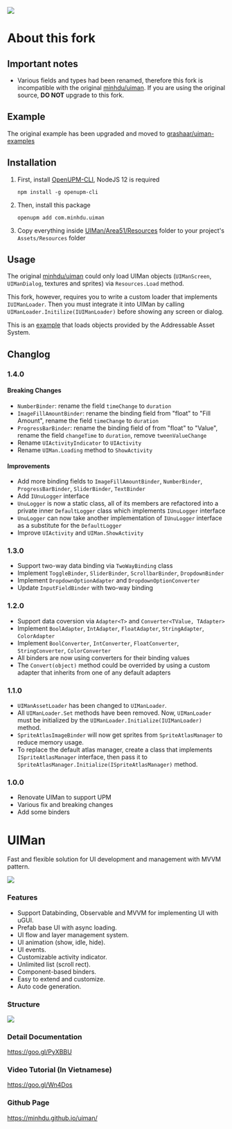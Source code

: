 
![](https://cloud.githubusercontent.com/assets/5210346/20105222/5ec0b97c-a603-11e6-8bf9-717b9d0163bb.png)

# About this fork

## Important notes
* Various fields and types had been renamed, therefore this fork is incompatible with the original [minhdu/uiman](https://github.com/minhdu/uiman). If you are using the original source, **DO NOT** upgrade to this fork.

## Example

The original example has been upgraded and moved to [grashaar/uiman-examples](https://github.com/grashaar/uiman-examples)

## Installation

1. First, install [OpenUPM-CLI](https://github.com/openupm/openupm-cli#installation), NodeJS 12 is required

    ```
    npm install -g openupm-cli
    ```

2. Then, install this package

    ```
    openupm add com.minhdu.uiman
    ```

3. Copy everything inside [UIMan/Area51/Resources](https://github.com/grashaar/uiman/tree/upm/UIMan/Area51/Resources) folder to your project's `Assets/Resources` folder

## Usage

The original [minhdu/uiman](https://github.com/minhdu/uiman) could only load UIMan objects (`UIManScreen`, `UIManDialog`, textures and sprites) via `Resources.Load` method.

This fork, however, requires you to write a custom loader that implements `IUIManLoader`. Then you must integrate it into UIMan by calling `UIManLoader.Initilize(IUIManLoader)` before showing any screen or dialog.

This is an [example](https://github.com/grashaar/uiman-examples/blob/master/Assets/Scripts/StartGame.cs) that loads objects provided by the Addressable Asset System.

## Changlog

### 1.4.0
#### Breaking Changes
* `NumberBinder`: rename the field `timeChange` to `duration`
* `ImageFillAmountBinder`: rename the binding field from "float" to "Fill Amount", rename the field `timeChange` to `duration`
* `ProgressBarBinder`: rename the binding field of from "float" to "Value", rename the field `changeTime` to `duration`, remove `tweenValueChange`
* Rename `UIActivityIndicator` to `UIActivity`
* Rename `UIMan.Loading` method to `ShowActivity`

#### Improvements
* Add more binding fields to `ImageFillAmountBinder`, `NumberBinder`, `ProgressBarBinder`, `SliderBinder`, `TextBinder`
* Add `IUnuLogger` interface
* `UnuLogger` is now a static class, all of its members are refactored into a private inner `DefaultLogger` class which implements `IUnuLogger` interface
* `UnuLogger` can now take another implementation of `IUnuLogger` interface as a substitute for the `DefaultLogger`
* Improve `UIActivity` and `UIMan.ShowActivity`

### 1.3.0
* Support two-way data binding via `TwoWayBinding` class
* Implement `ToggleBinder`, `SliderBinder`, `ScrollbarBinder`, `DropdownBinder`
* Implement `DropdownOptionAdapter` and `DropdownOptionConverter`
* Update `InputFieldBinder` with two-way binding

### 1.2.0
* Support data coversion via `Adapter<T>` and `Converter<TValue, TAdapter>`
* Implement `BoolAdapter`, `IntAdapter`, `FloatAdapter`, `StringAdapter`, `ColorAdapter`
* Implement `BoolConverter`, `IntConverter`, `FloatConverter`, `StringConverter`, `ColorConverter`
* All binders are now using converters for their binding values
* The `Convert(object)` method could be overrided by using a custom adapter that inherits from one of any default adapters

### 1.1.0
* `UIManAssetLoader` has been changed to `UIManLoader`.
* All `UIManLoader.Set` methods have been removed. Now, `UIManLoader` must be initialized by the `UIManLoader.Initialize(IUIManLoader)` method.
* `SpriteAtlasImageBinder` will now get sprites from `SpriteAtlasManager` to reduce memory usage.
* To replace the default atlas manager, create a class that implements `ISpriteAtlasManager` interface, then pass it to `SpriteAtlasManager.Initialize(ISpriteAtlasManager)` method.

### 1.0.0
- Renovate UIMan to support UPM
- Various fix and breaking changes
- Add some binders

# UIMan
Fast and flexible solution for UI development and management with MVVM pattern.

![](https://user-images.githubusercontent.com/5210346/43007666-355fbe32-8c63-11e8-8b82-fb883b334747.png)

### Features
* Support Databinding, Observable and MVVM for implementing UI with uGUI.
* Prefab base UI with async loading.
* UI flow and layer management system.
* UI animation (show, idle, hide).
* UI events.
* Customizable activity indicator.
* Unlimited list (scroll rect).
* Component-based binders.
* Easy to extend and customize.
* Auto code generation.

### Structure

![](https://cloud.githubusercontent.com/assets/5210346/20105012/a95b257c-a602-11e6-8ac3-2429ed30a8e9.png)

### Detail Documentation
https://goo.gl/PyXBBU

### Video Tutorial (In Vietnamese)
https://goo.gl/Wn4Dos

### Github Page
https://minhdu.github.io/uiman/

